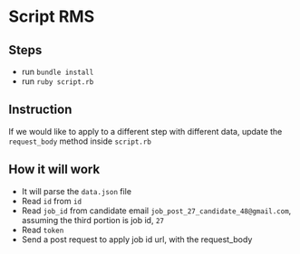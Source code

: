 # Script RMS

## Steps

- run `bundle install`
- run `ruby script.rb`

## Instruction

If we would like to apply to a different step with different data, update the `request_body` method inside `script.rb`

## How it will work

- It will parse the `data.json` file
- Read `id` from `id`
- Read `job_id` from candidate email `job_post_27_candidate_48@gmail.com`, assuming the third portion is job id, `27`
- Read `token`
- Send a post request to apply job id url, with the request_body

